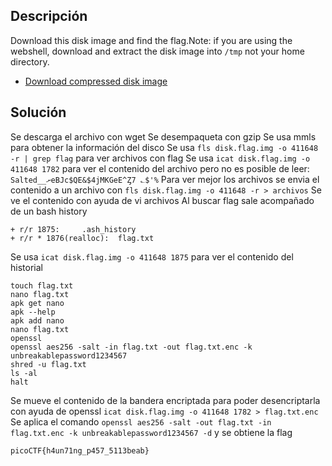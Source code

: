## Descripción
Download this disk image and find the flag.Note: if you are using the webshell, download and extract the disk image into `/tmp` not your home directory.
- [Download compressed disk image](https://artifacts.picoctf.net/c/213/disk.flag.img.gz)

## Solución
Se descarga el archivo con wget
Se desempaqueta con gzip
Se usa mmls para obtener la información del disco
Se usa `fls disk.flag.img -o 411648 -r | grep flag` para ver archivos con flag
Se usa `icat disk.flag.img -o 411648 1782` para ver el contenido del archivo pero no es posible de leer: `Salted__ށeBJc$QE&$4jMKGeE^Ȥ7 ؎$'%`
Para ver mejor los archivos se envia el contenido a un archivo con `fls disk.flag.img -o 411648 -r > archivos`
Se ve el contenido con ayuda de vi archivos
Al buscar flag sale acompañado de un bash history
```
+ r/r 1875:     .ash_history
+ r/r * 1876(realloc):  flag.txt
```
Se usa `icat disk.flag.img -o 411648 1875` para ver el contenido del historial
```
touch flag.txt
nano flag.txt 
apk get nano
apk --help
apk add nano
nano flag.txt 
openssl
openssl aes256 -salt -in flag.txt -out flag.txt.enc -k unbreakablepassword1234567
shred -u flag.txt
ls -al
halt
```
Se mueve el contenido de la bandera encriptada para poder desencriptarla con ayuda de openssl `icat disk.flag.img -o 411648 1782 > flag.txt.enc`
Se aplica el comando `openssl aes256 -salt -out flag.txt -in flag.txt.enc -k unbreakablepassword1234567 -d` y se obtiene la flag

```
picoCTF{h4un71ng_p457_5113beab}
```

